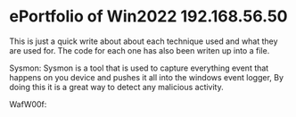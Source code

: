 # ePortfolio of Win2022 192.168.56.50
This is just a quick write about about each technique used and what they are used for. The code for each one has also been writen up into a file.

Sysmon:
Sysmon is a tool that is used to capture everything event that happens on you device and pushes it all into the windows event logger, By doing this it is a great way to detect any malicious activity.

WafW00f:
